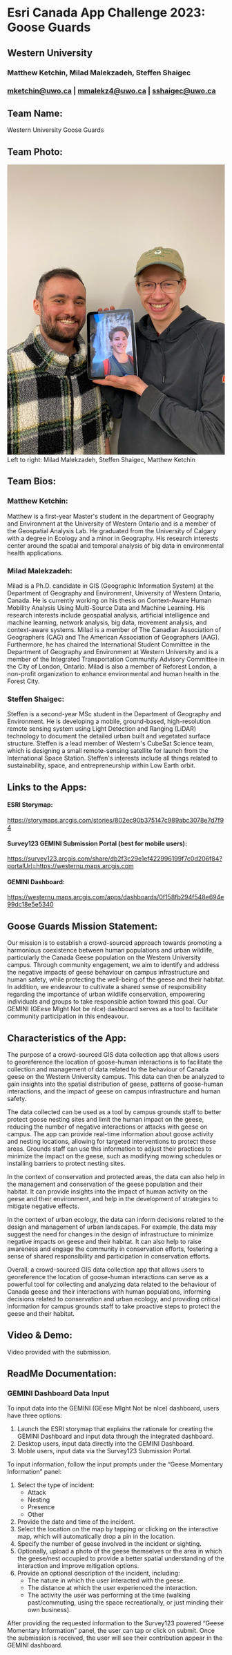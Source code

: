# Esri Canada App Challenge 2023: Goose Guards
## Western University
### Matthew Ketchin, Milad Malekzadeh, Steffen Shaigec
### mketchin@uwo.ca | mmalekz4@uwo.ca | sshaigec@uwo.ca

## Team Name: 
Western University Goose Guards

## Team Photo:
![](./images/team.jpg)
Left to right: Milad Malekzadeh, Steffen Shaigec, Matthew Ketchin

## Team Bios:
### Matthew Ketchin:
Matthew is a first-year Master's student in the department of Geography and Environment at the University of Western Ontario and is a member of the Geospatial Analysis Lab. He graduated from the University of Calgary with a degree in Ecology and a minor in Geography. His research interests center around the spatial and temporal analysis of big data in environmental health applications. 
### Milad Malekzadeh:
Milad is a Ph.D. candidate in GIS (Geographic Information System) at the Department of Geography and Environment, University of Western Ontario, Canada. He is currently working on his thesis on Context-Aware Human Mobility Analysis Using Multi-Source Data and Machine Learning. His research interests include geospatial analysis, artificial intelligence and machine learning, network analysis, big data, movement analysis, and context-aware systems. Milad is a member of The Canadian Association of Geographers (CAG) and The American Association of Geographers (AAG). Furthermore, he has chaired the International Student Committee in the Department of Geography and Environment at Western University and is a member of the Integrated Transportation Community Advisory Committee in the City of London, Ontario. Milad is also a member of Reforest London, a non-profit organization to enhance environmental and human health in the Forest City.
### Steffen Shaigec:
Steffen is a second-year MSc student in the Department of Geography and Environment. He is developing a mobile, ground-based, high-resolution remote sensing system using Light Detection and Ranging (LiDAR) technology to document the detailed urban built and vegetated surface structure. Steffen is a lead member of Western's CubeSat Science team, which is designing a small remote-sensing satellite for launch from the International Space Station. Steffen's interests include all things related to sustainability, space, and entrepreneurship within Low Earth orbit.

## Links to the Apps:
#### ESRI Storymap: 
https://storymaps.arcgis.com/stories/802ec90b375147c989abc3078e7d7f94
#### Survey123 GEMINI Submission Portal (best for mobile users):
https://survey123.arcgis.com/share/db2f3c29e1ef422996199f7c0d206f84?portalUrl=https://westernu.maps.arcgis.com 
#### GEMINI Dashboard:
https://westernu.maps.arcgis.com/apps/dashboards/0f158fb294f548e694e99dc18e5e5340  

## Goose Guards Mission Statement:
Our mission is to establish a crowd-sourced approach towards promoting a harmonious coexistence between human populations and urban wildlife, particularly the Canada Geese population on the Western University campus. Through community engagement, we aim to identify and address the negative impacts of geese behaviour on campus infrastructure and human safety, while protecting the well-being of the geese and their habitat. In addition, we endeavour to cultivate a shared sense of responsibility regarding the importance of urban wildlife conservation, empowering individuals and groups to take responsible action toward this goal. Our GEMINI (GEese MIght Not be nIce) dashboard serves as a tool to facilitate community participation in this endeavour.
## Characteristics of the App:
The purpose of a crowd-sourced GIS data collection app that allows users to georeference the location of goose-human interactions is to facilitate the collection and management of data related to the behaviour of Canada geese on the Western University campus. This data can then be analyzed to gain insights into the spatial distribution of geese, patterns of goose-human interactions, and the impact of geese on campus infrastructure and human safety.

The data collected can be used as a tool by campus grounds staff to better protect goose nesting sites and limit the human impact on the geese, reducing the number of negative interactions or attacks with geese on campus. The app can provide real-time information about goose activity and nesting locations, allowing for targeted interventions to protect these areas. Grounds staff can use this information to adjust their practices to minimize the impact on the geese, such as modifying mowing schedules or installing barriers to protect nesting sites.

In the context of conservation and protected areas, the data can also help in the management and conservation of the geese population and their habitat. It can provide insights into the impact of human activity on the geese and their environment, and help in the development of strategies to mitigate negative effects.

In the context of urban ecology, the data can inform decisions related to the design and management of urban landscapes. For example, the data may suggest the need for changes in the design of infrastructure to minimize negative impacts on geese and their habitat. It can also help to raise awareness and engage the community in conservation efforts, fostering a sense of shared responsibility and participation in conservation efforts.

Overall, a crowd-sourced GIS data collection app that allows users to georeference the location of goose-human interactions can serve as a powerful tool for collecting and analyzing data related to the behaviour of Canada geese and their interactions with human populations, informing decisions related to conservation and urban ecology, and providing critical information for campus grounds staff to take proactive steps to protect the geese and their habitat.

## Video & Demo:
Video provided with the submission.

## ReadMe Documentation:
### GEMINI Dashboard Data Input
To input data into the GEMINI (GEese MIght Not be nIce) dashboard, users have three options:
1.	Launch the ESRI storymap that explains the rationale for creating the GEMINI Dashboard and input data through the integrated dashboard.
2.	Desktop users, input data directly into the GEMINI Dashboard.
3.	Moble users, input data via the Survey123 Submission Portal.

To input information, follow the input prompts under the “Geese Momentary Information” panel:
1.	Select the type of incident:
    - Attack
    - Nesting
    - Presence
    - Other
2.	Provide the date and time of the incident.
3.	Select the location on the map by tapping or clicking on the interactive map, which will automatically drop a pin in the location.
4.	Specify the number of geese involved in the incident or sighting.
5.	Optionally, upload a photo of the geese themselves or the area in which the geese/nest occupied to provide a better spatial understanding of the interaction and improve mitigation options.
6.	Provide an optional description of the incident, including:
    - The nature in which the user interacted with the geese.
    - The distance at which the user experienced the interaction.
    - The activity the user was performing at the time (walking past/commuting, using the space recreationally, or just minding their own business).

After providing the requested information to the Survey123 powered “Geese Momentary Information” panel, the user can tap or click on submit. Once the submission is received, the user will see their contribution appear in the GEMINI dashboard.

